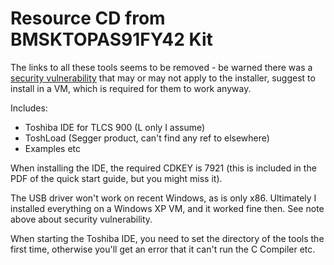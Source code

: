 # Resource CD from BMSKTOPAS91FY42 Kit

The links to all these tools seems to be removed - be warned there was a [security vulnerability](https://toshiba.semicon-storage.com/us/semiconductor/knowledge/security-advisories/installers-of-development-tool-software-products-for-toshiba-original-core-based-microcontrollers-have-a-security-vulnerability.html) that may or may not apply to the installer, suggest to install in a VM, which is required for them to work anyway. 

Includes:

* Toshiba IDE for TLCS 900 (L only I assume)
* ToshLoad (Segger product, can't find any ref to elsewhere)
* Examples etc


When installing the IDE, the required CDKEY is 7921 (this is included in the PDF of the quick start guide, but you might miss it).

The USB driver won't work on recent Windows, as is only x86. Ultimately I installed everything on a Windows XP VM, and it worked fine then. See note above about security vulnerability.

When starting the Toshiba IDE, you need to set the directory of the tools the first time, otherwise you'll get an error that it can't run the C Compiler etc.


